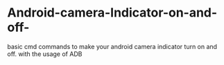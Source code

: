# Android-camera-Indicator-on-and-off-
basic cmd commands to make your android camera indicator turn on and off. with the usage of ADB
